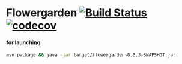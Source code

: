 # Flowergarden [![Build Status](https://travis-ci.org/Olezha/Flowergarden.svg?branch=master)](https://travis-ci.org/Olezha/Flowergarden) [![codecov](https://codecov.io/gh/Olezha/Flowergarden/branch/master/graph/badge.svg)](https://codecov.io/gh/Olezha/Flowergarden)

#### for launching
```sh
mvn package && java -jar target/flowergarden-0.0.3-SNAPSHOT.jar
```
